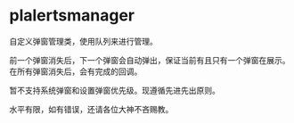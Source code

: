 # plalertsmanager

自定义弹窗管理类，使用队列来进行管理。

前一个弹窗消失后，下一个弹窗会自动弹出，保证当前有且只有一个弹窗在展示。
在所有弹窗消失后，会有完成的回调。

暂不支持系统弹窗和设置弹窗优先级。现遵循先进先出原则。

水平有限，如有错误，还请各位大神不吝赐教。
